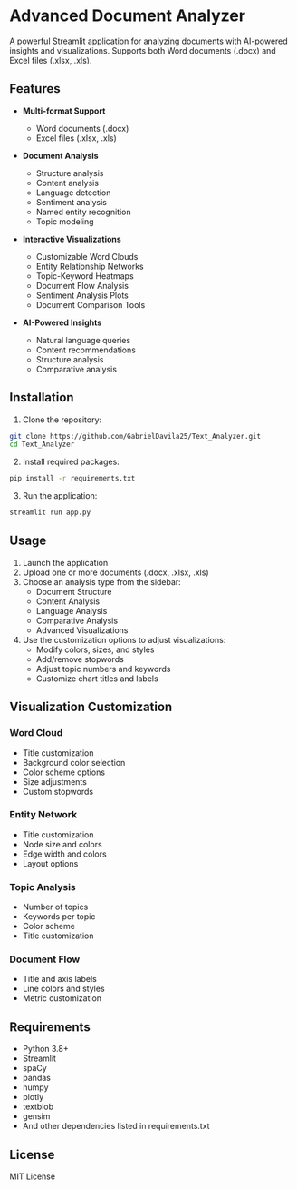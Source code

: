 # Advanced Document Analyzer

A powerful Streamlit application for analyzing documents with AI-powered insights and visualizations. Supports both Word documents (.docx) and Excel files (.xlsx, .xls).

## Features

- **Multi-format Support**
  - Word documents (.docx)
  - Excel files (.xlsx, .xls)

- **Document Analysis**
  - Structure analysis
  - Content analysis
  - Language detection
  - Sentiment analysis
  - Named entity recognition
  - Topic modeling

- **Interactive Visualizations**
  - Customizable Word Clouds
  - Entity Relationship Networks
  - Topic-Keyword Heatmaps
  - Document Flow Analysis
  - Sentiment Analysis Plots
  - Document Comparison Tools

- **AI-Powered Insights**
  - Natural language queries
  - Content recommendations
  - Structure analysis
  - Comparative analysis

## Installation

1. Clone the repository:
```bash
git clone https://github.com/GabrielDavila25/Text_Analyzer.git
cd Text_Analyzer
```

2. Install required packages:
```bash
pip install -r requirements.txt
```

3. Run the application:
```bash
streamlit run app.py
```

## Usage

1. Launch the application
2. Upload one or more documents (.docx, .xlsx, .xls)
3. Choose an analysis type from the sidebar:
   - Document Structure
   - Content Analysis
   - Language Analysis
   - Comparative Analysis
   - Advanced Visualizations
4. Use the customization options to adjust visualizations:
   - Modify colors, sizes, and styles
   - Add/remove stopwords
   - Adjust topic numbers and keywords
   - Customize chart titles and labels

## Visualization Customization

### Word Cloud
- Title customization
- Background color selection
- Color scheme options
- Size adjustments
- Custom stopwords

### Entity Network
- Title customization
- Node size and colors
- Edge width and colors
- Layout options

### Topic Analysis
- Number of topics
- Keywords per topic
- Color scheme
- Title customization

### Document Flow
- Title and axis labels
- Line colors and styles
- Metric customization

## Requirements

- Python 3.8+
- Streamlit
- spaCy
- pandas
- numpy
- plotly
- textblob
- gensim
- And other dependencies listed in requirements.txt

## License

MIT License
